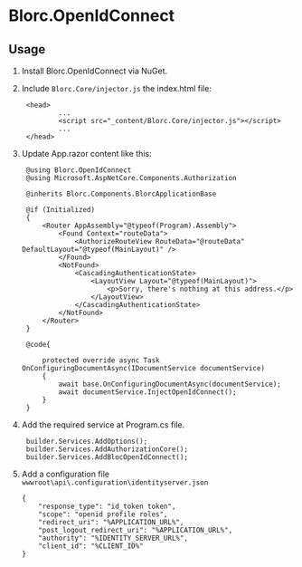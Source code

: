 # Blorc.OpenIdConnect

## Usage

1) Install Blorc.OpenIdConnect via NuGet.

2) Include `Blorc.Core/injector.js` the index.html file:

        <head>
                ...
                <script src="_content/Blorc.Core/injector.js"></script>
                ...
        </head>        
 
3) Update App.razor content like this:

        @using Blorc.OpenIdConnect
        @using Microsoft.AspNetCore.Components.Authorization

        @inherits Blorc.Components.BlorcApplicationBase

        @if (Initialized)
        {
            <Router AppAssembly="@typeof(Program).Assembly">
                <Found Context="routeData">
                    <AuthorizeRouteView RouteData="@routeData" DefaultLayout="@typeof(MainLayout)" />
                </Found>
                <NotFound>
                    <CascadingAuthenticationState>
                        <LayoutView Layout="@typeof(MainLayout)">
                            <p>Sorry, there's nothing at this address.</p>
                        </LayoutView>
                    </CascadingAuthenticationState>
                </NotFound>
            </Router>
        }
        
        @code{
    
            protected override async Task OnConfiguringDocumentAsync(IDocumentService documentService)
            {
                await base.OnConfiguringDocumentAsync(documentService);
                await documentService.InjectOpenIdConnect();
            }
        }


4) Add the required service at Program.cs file.

        builder.Services.AddOptions();
        builder.Services.AddAuthorizationCore();
        builder.Services.AddBlocOpenIdConnect();
        
5) Add a configuration file  `wwwroot\api\.configuration\identityserver.json`

       {
           "response_type": "id_token token",
           "scope": "openid profile roles",
           "redirect_uri": "%APPLICATION_URL%",
           "post_logout_redirect_uri": "%APPLICATION_URL%",
           "authority": "%IDENTITY_SERVER_URL%",
           "client_id": "%CLIENT_ID%"
       }
